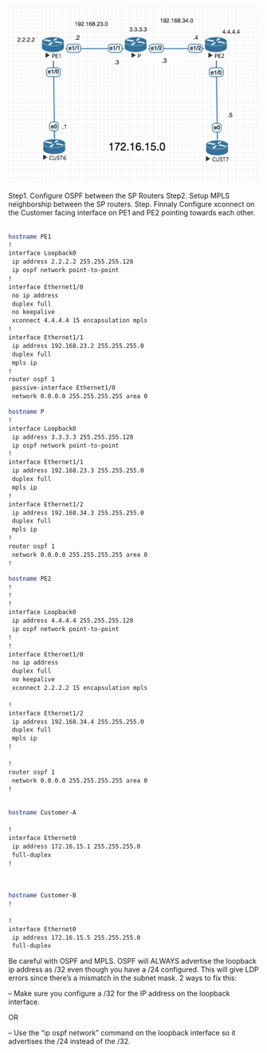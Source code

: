 


![](assets/markdown-img-paste-20180422002721122.png)


Step1. Configure OSPF between the SP Routers
Step2. Setup MPLS neighborship between the SP routers.
Step. Finnaly Configure xconnect on the Customer facing interface on PE1 and PE2 pointing towards each other.

```sh

hostname PE1
!
interface Loopback0
 ip address 2.2.2.2 255.255.255.128
 ip ospf network point-to-point
!
interface Ethernet1/0
 no ip address
 duplex full
 no keepalive
 xconnect 4.4.4.4 15 encapsulation mpls
!
interface Ethernet1/1
 ip address 192.168.23.2 255.255.255.0
 duplex full
 mpls ip
!
router ospf 1
 passive-interface Ethernet1/0
 network 0.0.0.0 255.255.255.255 area 0


```


```sh
hostname P
!
interface Loopback0
 ip address 3.3.3.3 255.255.255.128
 ip ospf network point-to-point
!
interface Ethernet1/1
 ip address 192.168.23.3 255.255.255.0
 duplex full
 mpls ip
!
interface Ethernet1/2
 ip address 192.168.34.3 255.255.255.0
 duplex full
 mpls ip
!
router ospf 1
 network 0.0.0.0 255.255.255.255 area 0
!

```


```sh
hostname PE2
!
!
!
interface Loopback0
 ip address 4.4.4.4 255.255.255.128
 ip ospf network point-to-point
!
!
interface Ethernet1/0
 no ip address
 duplex full
 no keepalive
 xconnect 2.2.2.2 15 encapsulation mpls

!
interface Ethernet1/2
 ip address 192.168.34.4 255.255.255.0
 duplex full
 mpls ip
!

!
router ospf 1
 network 0.0.0.0 255.255.255.255 area 0
!


```


```sh

hostname Customer-A

!
interface Ethernet0
 ip address 172.16.15.1 255.255.255.0
 full-duplex
!


```


```sh


hostname Customer-B
!

!
interface Ethernet0
 ip address 172.16.15.5 255.255.255.0
 full-duplex


```


Be careful with OSPF and MPLS. OSPF will ALWAYS advertise the loopback ip address as /32 even though you have a /24 configured. This will give LDP errors since there’s a mismatch in the subnet mask. 2 ways to fix this:

– Make sure you configure a /32 for the IP address on the loopback interface.

OR

– Use the “ip ospf network” command on the loopback interface so it advertises the /24 instead of the /32.
